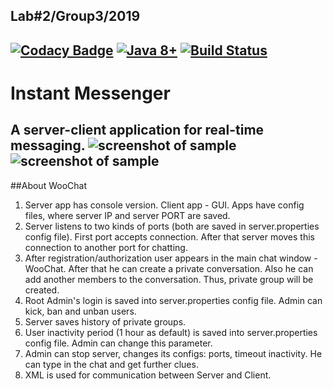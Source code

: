 Lab#2/Group3/2019
-------
[![Codacy Badge](https://api.codacy.com/project/badge/Grade/0c31ab3c3a01472884df2380a7832a09)](https://app.codacy.com/app/EEM86/WooChat?utm_source=github.com&utm_medium=referral&utm_content=EEM86/WooChat&utm_campaign=Badge_Grade_Dashboard)
[![Java 8+](https://img.shields.io/badge/java-8%2b-green.svg)](http://www.oracle.com/technetwork/java/javase/downloads/index.html)
[![Build Status](https://semaphoreci.com/api/v1/eem86/woochat/branches/master/badge.svg)](https://semaphoreci.com/eem86/woochat)
---
Instant Messenger
=====================
A server-client application for real-time messaging.
![screenshot of sample](https://i.imgur.com/HaF8Fgp.png)
![screenshot of sample](https://i.imgur.com/cQtbkRD.png)
----------------
##About WooChat
1. Server app has console version. Client app - GUI. Apps have config files, where server IP and server PORT are saved.
2. Server listens to two kinds of ports (both are saved in server.properties config file). First port accepts connection. After that server moves this connection to another port for chatting.
3. After registration/authorization user appears in the main chat window - WooChat. After that he can create a private conversation. Also he can add another members to the conversation. Thus, private group will be created. 
4. Root Admin's login is saved into server.properties config file. Admin can kick, ban and unban users.
5. Server saves history of private groups.
6. User inactivity period (1 hour as default) is saved into server.properties config file. Admin can change this parameter.
7. Admin can stop server, changes its configs: ports, timeout inactivity. He can type </help> in the chat and get further clues.
8. XML is used for communication between Server and Client.
